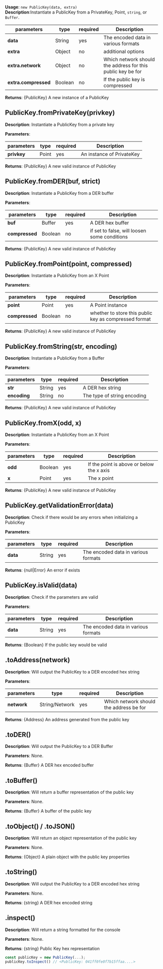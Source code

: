 **Usage**: `new PublicKey(data, extra)`  
**Description**:Instantiate a PublicKey from a PrivateKey, Point, `string`, or `Buffer`.

| parameters           | type    | required | Description                                                 |
| -------------------- | ------- | -------- | ----------------------------------------------------------- |
| **data**             | String  | yes      | The encoded data in various formats                         |
| **extra**            | Object  | no       | additional options                                          |
| **extra.network**    | Object  | no       | Which network should the address for this public key be for |
| **extra.compressed** | Boolean | no       | If the public key is compressed                             |

**Returns**: {PublicKey} A new instance of a PublicKey

## PublicKey.fromPrivateKey(privkey)

**Description**: Instantiate a PublicKey from a private key

**Parameters**:

| parameters  | type  | required | Description               |
| ----------- | ----- | -------- | ------------------------- |
| **privkey** | Point | yes      | An instance of PrivateKey |

**Returns**: {PublicKey} A new valid instance of PublicKey

## PublicKey.fromDER(buf, strict)

**Description**: Instantiate a PublicKey from a DER buffer

**Parameters**:

| parameters     | type    | required | Description                                  |
| -------------- | ------- | -------- | -------------------------------------------- |
| **buf**        | Buffer  | yes      | A DER hex buffer                             |
| **compressed** | Boolean | no       | if set to false, will loosen some conditions |

**Returns**: {PublicKey} A new valid instance of PublicKey

## PublicKey.fromPoint(point, compressed)

**Description**: Instantiate a PublicKey from an X Point

**Parameters**:

| parameters     | type    | required | Description                                           |
| -------------- | ------- | -------- | ----------------------------------------------------- |
| **point**      | Point   | yes      | A Point instance                                      |
| **compressed** | Boolean | no       | whether to store this public key as compressed format |

**Returns**: {PublicKey} A new valid instance of PublicKey

## PublicKey.fromString(str, encoding)

**Description**: Instantiate a PublicKey from a Buffer

**Parameters**:

| parameters   | type   | required | Description                 |
| ------------ | ------ | -------- | --------------------------- |
| **str**      | String | yes      | A DER hex string            |
| **encoding** | String | no       | The type of string encoding |

**Returns**: {PublicKey} A new valid instance of PublicKey

## PublicKey.fromX(odd, x)

**Description**: Instantiate a PublicKey from an X Point

**Parameters**:

| parameters | type    | required | Description                               |
| ---------- | ------- | -------- | ----------------------------------------- |
| **odd**    | Boolean | yes      | If the point is above or below the x axis |
| **x**      | Point   | yes      | The x point                               |

**Returns**: {PublicKey} A new valid instance of PublicKey

## PublicKey.getValidationError(data)

**Description**: Check if there would be any errors when initializing a PublicKey

**Parameters**:

| parameters | type   | required | Description                         |
| ---------- | ------ | -------- | ----------------------------------- |
| **data**   | String | yes      | The encoded data in various formats |

**Returns**: {null|Error} An error if exists

## PublicKey.isValid(data)

**Description**: Check if the parameters are valid

**Parameters**:

| parameters | type   | required | Description                         |
| ---------- | ------ | -------- | ----------------------------------- |
| **data**   | String | yes      | The encoded data in various formats |

**Returns**: {Boolean} If the public key would be valid

## .toAddress(network)

**Description**: Will output the PublicKey to a DER encoded hex string

**Parameters**:

| parameters  | type           | required | Description                             |
| ----------- | -------------- | -------- | --------------------------------------- |
| **network** | String/Network | yes      | Which network should the address be for |

**Returns**: {Address} An address generated from the public key

## .toDER()

**Description**: Will output the PublicKey to a DER Buffer

**Parameters**: None.

**Returns**: {Buffer} A DER hex encoded buffer

## .toBuffer()

**Description**: Will return a buffer representation of the public key

**Parameters**: None.

**Returns**: {Buffer} A buffer of the public key

## .toObject() / .toJSON()

**Description**: Will return an object representation of the public key

**Parameters**: None.

**Returns**: {Object} A plain object with the public key properties

## .toString()

**Description**: Will output the PublicKey to a DER encoded hex string

**Parameters**: None.

**Returns**: {string} A DER hex encoded string

## .inspect()

**Description**: Will return a string formatted for the console

**Parameters**: None.

**Returns**: {string} Public Key hex representation

```js
const publicKey = new PublicKey(...);
publicKey.toInspect() // <PublicKey: 041ff0fe0f7b15ffaa....>
```
